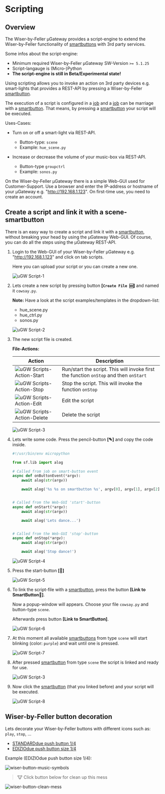 # Scripting

## Overview

The Wiser-by-Feller µGateway provides a script-engine to extend the Wiser-by-Feller functionality of [smartbuttons](./api_smartbuttons.md) with 3rd party services.

Some infos about the script-engine:

- Minimum required Wiser-by-Feller µGateway SW-Version `>= 5.1.25`
- Script-langauge is (Micro-)Python
- **The script-engine is still in Beta/Experimental state!**

Using scripting allows you to invoke an action on 3rd party devices e.g. smart-lights that provides a REST-API by pressing a Wiser-by-Feller [smartbutton](./api_smartbuttons.md).

The execution of a script is configured in a [job](./api_jobs.md) and a [job](./api_jobs.md) can be marriage with a [smartbutton](./api_smartbuttons.md).
That means, by pressing a [smartbutton](./api_smartbuttons.md) your script will be executed.

Uses-Cases:

- Turn on or off a smart-light via REST-API.
  - Button-type: `scene`
  - Example: `hue_scene.py`

- Increase or decrease the volume of your music-box via REST-API.
  - Button-type `groupctrl`
  - Example: `sonos.py`

On the Wiser-by-Feller µGateway there is a simple Web-GUI used for Customer-Support.
Use a browser and enter the IP-address or hostname of your µGateway e.g. "http://192.168.1.123".
On first-time use, you need to create an account.

## Create a script and link it with a scene-smartbutton

There is an easy way to create a script and link it with a [smartbutton](./api_smartbuttons.md), without breaking your head by using the µGateway Web-GUI.
Of course, you can do all the steps using the µGateway REST-API.

1) Login to the Web-GUI of your Wiser-by-Feller µGateway e.g. "http://192.168.1.123" and click on tab scripts.

    Here you can upload your script or you can create a new one.

    ![uGW Script-1](./images/wiser_ugw_scripts_1.png)

2) Lets create a new script by pressing button **[`Create File 🆕`]** and named it `cowsay.py`.

    **Note:** Have a look at the script examples/templates in the dropdown-list:
    - hue_scene.py
    - hue_ctrl.py
    - sonos.py

    ![uGW Script-2](./images/wiser_ugw_scripts_2.png)

3) The new script file is created.

    **File-Actions:**

    Action | Description
    --- | ---
    ![uGW Scripts-Action-Start](./images/wiser_ugw_scripts_rocket.png) | Run/start the script. This will invoke first the function `onStop` and then `onStart`
    ![uGW Scripts-Action-Stop](./images/wiser_ugw_scripts_stop.png) | Stop the script. This will invoke the function `onStop`
    ![uGW Scripts-Action-Edit](./images/wiser_ugw_scripts_pencil.png) | Edit the script
    ![uGW Scripts-Action-Delete](./images/wiser_ugw_scripts_trash.png) | Delete the script

    ![uGW Script-3](./images/wiser_ugw_scripts_3.png)

4) Lets write some code. Press the pencil-button **[✎]** and copy the code inside.

    ```python
    #!/usr/bin/env micropython

    from sf.lib import alog

    # Called from job on smart-button event
    async def onButtonEvent(*argv):
        await alog(str(argv))

        await alog('%s %s on smartbutton %s', argv[0], argv[1], argv[2])


    # Called from the Web-GUI 'start'-button
    async def onStart(*argv):
        await alog(str(argv))

        await alog('Lets dance...')


    # Called from the Web-GUI 'stop'-button
    async def onStop(*argv):
        await alog(str(argv))

        await alog('Stop dance!')

    ```

    ![uGW Script-4](./images/wiser_ugw_scripts_4.png)

5) Press the start-button **[🚀]**

    ![uGW Script-5](./images/wiser_ugw_scripts_5.png)

6) To link the script-file with a [smartbutton](./api_smartbuttons.md), press the button **[Link to SmartButton🔗]**.

    Now a popup-window will appears. Choose your file `cowsay.py` and button-type `scene`.

    Afterwards press button **[Link to SmartButton]**.

    ![uGW Script-6](./images/wiser_ugw_scripts_6.png)

7) At this moment all available [smartbuttons](./api_smartbuttons.md) from type `scene` will start blinking (color: `purple`) and wait until one is pressed.

    ![uGW Script-7](./images/wiser_ugw_scripts_7.png)

8) After pressed [smartbutton](./api_smartbuttons.md) from type `scene` the script is linked and ready for use.

    ![uGW Script-3](./images/wiser_ugw_scripts_3.png)

9) Now click the [smartbutton](./api_smartbuttons.md) (that you linked before) and your script will be executed.

    ![uGW Script-8](./images/wiser_ugw_scripts_8.png)

## Wiser-by-Feller button decoration

Lets decorate your Wiser-by-Feller buttons with different icons such as: `play`, `stop`, ...

- [STANDARDdue push button 1/4](https://online-katalog.feller.ch/kat_details.php?fnr=915-3400.4.QMI.61)
- [EDIZIOdue push button size 1/4](https://online-katalog.feller.ch/kat_details.php?fnr=915-3400.4.FMI.61)

Example (EDIZIOdue push button size 1/4):

![wiser-button-music-symbols](./images/wiser_button_symbols_4x_plus_minus_music.png)

> 🐮  Click button below for clean up this mess

![wiser-button-clean-mess](./images/wiser_button_symbols_clean_mess.png)
